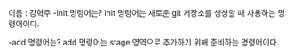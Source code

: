 이름 : 강혁주
-init 명령어는?
init 명령어는 새로운 git 저장소를 생성할 때 사용하는 명령어이다. 

-add 명령어는?
add 명령어는 stage 영역으로 추가하기 위해 준비하는 명령어이다.
